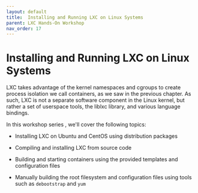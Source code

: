 ```yaml
---
layout: default
title:  Installing and Running LXC on Linux Systems
parent: LXC Hands-On Workshop
nav_order: 17
---
```


# Installing and Running LXC on Linux Systems

LXC takes advantage of the kernel namespaces and cgroups to create process isolation we call containers, as we saw in the previous chapter. As such, LXC is not a separate software component in the Linux kernel, but rather a set of userspace tools, the liblxc library, and various language bindings.

In this workshop series , we'll cover the following topics:

   - Installing LXC on Ubuntu and CentOS using distribution packages

   - Compiling and installing LXC from source code

   - Building and starting containers using the provided templates and configuration files

   - Manually building the root filesystem and configuration files using tools such as `debootstrap` and `yum `

